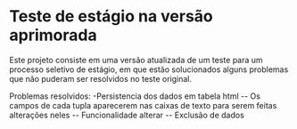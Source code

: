 # Teste de estágio na versão aprimorada

Este projeto consiste em uma versão atualizada de um teste para um processo seletivo de estágio, em que estão solucionados alguns problemas que não puderam ser resolvidos no teste original. 

Problemas resolvidos:
-Persistencia dos dados em tabela html
-- Os campos de cada tupla aparecerem nas caixas de texto para serem feitas alterações neles
-- Funcionalidade alterar
-- Exclusão de dados



